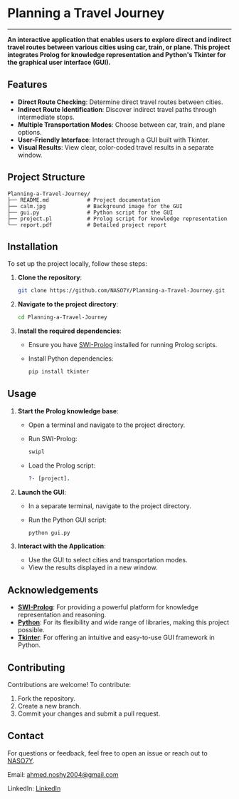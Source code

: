 # Planning a Travel Journey
----
**An interactive application that enables users to explore direct and indirect travel routes between various cities using car, train, or plane. This project integrates Prolog for knowledge representation and Python's Tkinter for the graphical user interface (GUI).**


## Features

- **Direct Route Checking**: Determine direct travel routes between cities.
- **Indirect Route Identification**: Discover indirect travel paths through intermediate stops.
- **Multiple Transportation Modes**: Choose between car, train, and plane options.
- **User-Friendly Interface**: Interact through a GUI built with Tkinter.
- **Visual Results**: View clear, color-coded travel results in a separate window.

## Project Structure

```plaintext
Planning-a-Travel-Journey/
├── README.md            # Project documentation
├── calm.jpg             # Background image for the GUI
├── gui.py               # Python script for the GUI
├── project.pl           # Prolog script for knowledge representation
└── report.pdf           # Detailed project report
```

## Installation

To set up the project locally, follow these steps:

1. **Clone the repository**:

   ```bash
   git clone https://github.com/NASO7Y/Planning-a-Travel-Journey.git
   ```

2. **Navigate to the project directory**:

   ```bash
   cd Planning-a-Travel-Journey
   ```

3. **Install the required dependencies**:

   - Ensure you have [SWI-Prolog](https://www.swi-prolog.org/) installed for running Prolog scripts.
   - Install Python dependencies:

     ```bash
     pip install tkinter
     ```

## Usage

1. **Start the Prolog knowledge base**:

   - Open a terminal and navigate to the project directory.
   - Run SWI-Prolog:

     ```bash
     swipl
     ```

   - Load the Prolog script:

     ```prolog
     ?- [project].
     ```

2. **Launch the GUI**:

   - In a separate terminal, navigate to the project directory.
   - Run the Python GUI script:

     ```bash
     python gui.py
     ```

3. **Interact with the Application**:

   - Use the GUI to select cities and transportation modes.
   - View the results displayed in a new window.


## Acknowledgements

- [**SWI-Prolog**](https://www.swi-prolog.org/): For providing a powerful platform for knowledge representation and reasoning.
- [**Python**](https://www.python.org/): For its flexibility and wide range of libraries, making this project possible.
- [**Tkinter**](https://docs.python.org/3/library/tkinter.html): For offering an intuitive and easy-to-use GUI framework in Python.


## Contributing

Contributions are welcome! To contribute:
1. Fork the repository.
2. Create a new branch.
3. Commit your changes and submit a pull request.

## Contact

For questions or feedback, feel free to open an issue or reach out to [NASO7Y](https://github.com/NASO7Y).

Email: ahmed.noshy2004@gmail.com

LinkedIn: [LinkedIn](https://www.linkedin.com/in/nos7y/)
